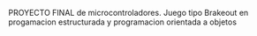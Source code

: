 PROYECTO FINAL de microcontroladores. 
Juego tipo Brakeout en progamacion estructurada y programacion orientada a objetos
